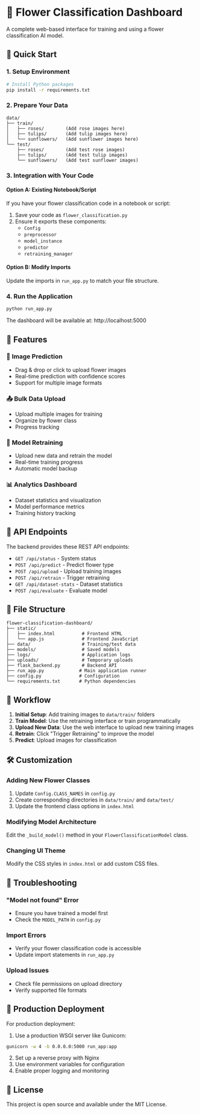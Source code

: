 
# 🌸 Flower Classification Dashboard

A complete web-based interface for training and using a flower classification AI model.

## 🚀 Quick Start

### 1. Setup Environment
```bash
# Install Python packages
pip install -r requirements.txt
```

### 2. Prepare Your Data
```
data/
├── train/
│   ├── roses/        (Add rose images here)
│   ├── tulips/       (Add tulip images here)
│   └── sunflowers/   (Add sunflower images here)
└── test/
    ├── roses/        (Add test rose images)
    ├── tulips/       (Add test tulip images)
    └── sunflowers/   (Add test sunflower images)
```

### 3. Integration with Your Code

#### Option A: Existing Notebook/Script
If you have your flower classification code in a notebook or script:

1. Save your code as `flower_classification.py`
2. Ensure it exports these components:
   - `Config`
   - `preprocessor`
   - `model_instance`
   - `predictor`
   - `retraining_manager`

#### Option B: Modify Imports
Update the imports in `run_app.py` to match your file structure.

### 4. Run the Application
```bash
python run_app.py
```

The dashboard will be available at: http://localhost:5000

## 📱 Features

### 🔮 **Image Prediction**
- Drag & drop or click to upload flower images
- Real-time prediction with confidence scores
- Support for multiple image formats

### 📤 **Bulk Data Upload**
- Upload multiple images for training
- Organize by flower class
- Progress tracking

### 🔄 **Model Retraining**
- Upload new data and retrain the model
- Real-time training progress
- Automatic model backup

### 📊 **Analytics Dashboard**
- Dataset statistics and visualization
- Model performance metrics
- Training history tracking

## 🔧 API Endpoints

The backend provides these REST API endpoints:

- `GET /api/status` - System status
- `POST /api/predict` - Predict flower type
- `POST /api/upload` - Upload training images
- `POST /api/retrain` - Trigger retraining
- `GET /api/dataset-stats` - Dataset statistics
- `POST /api/evaluate` - Evaluate model

## 📁 File Structure

```
flower-classification-dashboard/
├── static/
│   ├── index.html          # Frontend HTML
│   └── app.js              # Frontend JavaScript
├── data/                   # Training/test data
├── models/                 # Saved models
├── logs/                   # Application logs
├── uploads/                # Temporary uploads
├── flask_backend.py        # Backend API
├── run_app.py             # Main application runner
├── config.py              # Configuration
└── requirements.txt       # Python dependencies
```

## 🔄 Workflow

1. **Initial Setup**: Add training images to `data/train/` folders
2. **Train Model**: Use the retraining interface or train programmatically
3. **Upload New Data**: Use the web interface to upload new training images
4. **Retrain**: Click "Trigger Retraining" to improve the model
5. **Predict**: Upload images for classification

## 🛠️ Customization

### Adding New Flower Classes
1. Update `Config.CLASS_NAMES` in `config.py`
2. Create corresponding directories in `data/train/` and `data/test/`
3. Update the frontend class options in `index.html`

### Modifying Model Architecture
Edit the `_build_model()` method in your `FlowerClassificationModel` class.

### Changing UI Theme
Modify the CSS styles in `index.html` or add custom CSS files.

## 🐛 Troubleshooting

### "Model not found" Error
- Ensure you have trained a model first
- Check the `MODEL_PATH` in `config.py`

### Import Errors
- Verify your flower classification code is accessible
- Update import statements in `run_app.py`

### Upload Issues
- Check file permissions on upload directory
- Verify supported file formats

## 🚀 Production Deployment

For production deployment:

1. Use a production WSGI server like Gunicorn:
```bash
gunicorn -w 4 -b 0.0.0.0:5000 run_app:app
```

2. Set up a reverse proxy with Nginx
3. Use environment variables for configuration
4. Enable proper logging and monitoring

## 📝 License

This project is open source and available under the MIT License.
